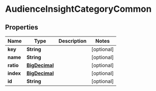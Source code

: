 

# AudienceInsightCategoryCommon

## Properties

Name | Type | Description | Notes
------------ | ------------- | ------------- | -------------
**key** | **String** |  |  [optional]
**name** | **String** |  |  [optional]
**ratio** | [**BigDecimal**](BigDecimal.md) |  |  [optional]
**index** | [**BigDecimal**](BigDecimal.md) |  |  [optional]
**id** | **String** |  |  [optional]




